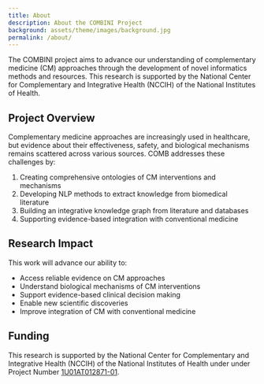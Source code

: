 ```yaml
---
title: About
description: About the COMBINI Project
background: assets/theme/images/background.jpg
permalink: /about/
---
```


The COMBINI project aims to advance our understanding of complementary medicine (CM) approaches through the development of novel informatics methods and resources. This research is supported by the National Center for Complementary and Integrative Health (NCCIH) of the National Institutes of Health.

## Project Overview

Complementary medicine approaches are increasingly used in healthcare, but evidence about their effectiveness, safety, and biological mechanisms remains scattered across various sources. COMB addresses these challenges by:

1. Creating comprehensive ontologies of CM interventions and mechanisms
2. Developing NLP methods to extract knowledge from biomedical literature
3. Building an integrative knowledge graph from literature and databases
4. Supporting evidence-based integration with conventional medicine

## Research Impact

This work will advance our ability to:

- Access reliable evidence on CM approaches
- Understand biological mechanisms of CM interventions
- Support evidence-based clinical decision making
- Enable new scientific discoveries
- Improve integration of CM with conventional medicine

## Funding

This research is supported by the National Center for Complementary and Integrative Health (NCCIH) of the National Institutes of Health under under Project Number [1U01AT012871-01](https://reporter.nih.gov/search/mOnhjbDdD0Op7YMqP-P-jg/project-details/10941569#details).